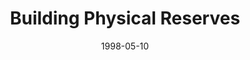 ---
layout: message
category: message
series: "Room To Breathe"
title: "Building Physical Reserves"
date: 1998-05-10
audio-description: "Running on empty? Here's how to rebuild your reserves in your life. "
audio: ""
audio-title: "Building Physical Reserves"
audio-duration: ":"
---